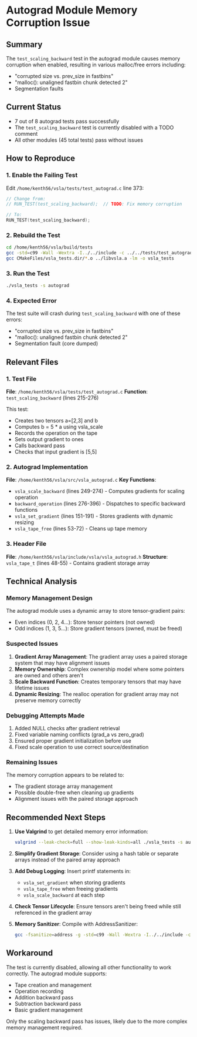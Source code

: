 # Autograd Module Memory Corruption Issue

## Summary
The `test_scaling_backward` test in the autograd module causes memory corruption when enabled, resulting in various malloc/free errors including:
- "corrupted size vs. prev_size in fastbins"
- "malloc(): unaligned fastbin chunk detected 2"
- Segmentation faults

## Current Status
- 7 out of 8 autograd tests pass successfully
- The `test_scaling_backward` test is currently disabled with a TODO comment
- All other modules (45 total tests) pass without issues

## How to Reproduce

### 1. Enable the Failing Test
Edit `/home/kenth56/vsla/tests/test_autograd.c` line 373:
```c
// Change from:
// RUN_TEST(test_scaling_backward);  // TODO: Fix memory corruption

// To:
RUN_TEST(test_scaling_backward);
```

### 2. Rebuild the Test
```bash
cd /home/kenth56/vsla/build/tests
gcc -std=c99 -Wall -Wextra -I../../include -c ../../tests/test_autograd.c -o CMakeFiles/vsla_tests.dir/test_autograd.c.o
gcc CMakeFiles/vsla_tests.dir/*.o ../libvsla.a -lm -o vsla_tests
```

### 3. Run the Test
```bash
./vsla_tests -s autograd
```

### 4. Expected Error
The test suite will crash during `test_scaling_backward` with one of these errors:
- "corrupted size vs. prev_size in fastbins"
- "malloc(): unaligned fastbin chunk detected 2"
- Segmentation fault (core dumped)

## Relevant Files

### 1. Test File
**File**: `/home/kenth56/vsla/tests/test_autograd.c`
**Function**: `test_scaling_backward` (lines 215-276)

This test:
- Creates two tensors a=[2,3] and b
- Computes b = 5 * a using vsla_scale
- Records the operation on the tape
- Sets output gradient to ones
- Calls backward pass
- Checks that input gradient is [5,5]

### 2. Autograd Implementation
**File**: `/home/kenth56/vsla/src/vsla_autograd.c`
**Key Functions**:
- `vsla_scale_backward` (lines 249-274) - Computes gradients for scaling operation
- `backward_operation` (lines 276-396) - Dispatches to specific backward functions
- `vsla_set_gradient` (lines 151-191) - Stores gradients with dynamic resizing
- `vsla_tape_free` (lines 53-72) - Cleans up tape memory

### 3. Header File
**File**: `/home/kenth56/vsla/include/vsla/vsla_autograd.h`
**Structure**: `vsla_tape_t` (lines 48-55) - Contains gradient storage array

## Technical Analysis

### Memory Management Design
The autograd module uses a dynamic array to store tensor-gradient pairs:
- Even indices (0, 2, 4...): Store tensor pointers (not owned)
- Odd indices (1, 3, 5...): Store gradient tensors (owned, must be freed)

### Suspected Issues
1. **Gradient Array Management**: The gradient array uses a paired storage system that may have alignment issues
2. **Memory Ownership**: Complex ownership model where some pointers are owned and others aren't
3. **Scale Backward Function**: Creates temporary tensors that may have lifetime issues
4. **Dynamic Resizing**: The realloc operation for gradient array may not preserve memory correctly

### Debugging Attempts Made
1. Added NULL checks after gradient retrieval
2. Fixed variable naming conflicts (grad_a vs zero_grad)
3. Ensured proper gradient initialization before use
4. Fixed scale operation to use correct source/destination

### Remaining Issues
The memory corruption appears to be related to:
- The gradient storage array management
- Possible double-free when cleaning up gradients
- Alignment issues with the paired storage approach

## Recommended Next Steps

1. **Use Valgrind** to get detailed memory error information:
   ```bash
   valgrind --leak-check=full --show-leak-kinds=all ./vsla_tests -s autograd
   ```

2. **Simplify Gradient Storage**: Consider using a hash table or separate arrays instead of the paired array approach

3. **Add Debug Logging**: Insert printf statements in:
   - `vsla_set_gradient` when storing gradients
   - `vsla_tape_free` when freeing gradients
   - `vsla_scale_backward` at each step

4. **Check Tensor Lifecycle**: Ensure tensors aren't being freed while still referenced in the gradient array

5. **Memory Sanitizer**: Compile with AddressSanitizer:
   ```bash
   gcc -fsanitize=address -g -std=c99 -Wall -Wextra -I../../include -c ../../tests/test_autograd.c
   ```

## Workaround
The test is currently disabled, allowing all other functionality to work correctly. The autograd module supports:
- Tape creation and management
- Operation recording
- Addition backward pass
- Subtraction backward pass
- Basic gradient management

Only the scaling backward pass has issues, likely due to the more complex memory management required.